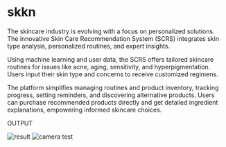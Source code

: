 # skkn
The skincare industry is evolving with a focus on personalized solutions. The innovative Skin Care Recommendation System (SCRS) integrates skin type analysis, personalized routines, and expert insights.

Using machine learning and user data, the SCRS offers tailored skincare routines for issues like acne, aging, sensitivity, and hyperpigmentation. Users input their skin type and concerns to receive customized regimens.

The platform simplifies managing routines and product inventory, tracking progress, setting reminders, and discovering alternative products. Users can purchase recommended products directly and get detailed ingredient explanations, empowering informed skincare choices.


OUTPUT

![result](https://github.com/MebyMariya/skkn_miniproject/assets/133742607/fed1e8a7-7f29-47c9-a0e4-a5e645894a9c)
![camera test](https://github.com/MebyMariya/skkn_miniproject/assets/133742607/bbfc0dd1-5436-42bd-a4fe-d5b416f5be92)

